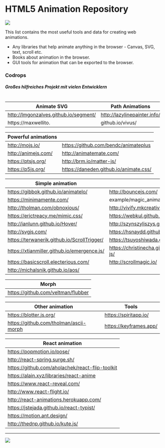 # HTML5 Animation Repository

<a href="">
  <img src="https://miro.medium.com/max/3118/1*e_3kXON1DGMqgZ1FE4kClQ.png">
</a>

This list contains the most useful tools and data for creating web animations.
* Any libraries that help animate anything in the browser - Canvas, SVG, text, scroll etc.
* Books about animation in the browser.
* GUI tools for animation that can be exported to the browser.

### Codrops
##### Großes hilfreiches Projekt mit vielen Entwicklern
 <img src="https://avatars3.githubusercontent.com/u/310036?s=200&v=4" alt="" href="https://github.com/codrops?language=html" weith="42" heigth="42">



<!DOCTYPE html>
<html >
<style>
.cities {
  background-color: black;
  color: white;
  margin: 20px;
  padding: 20px;
}
.td { border: 1px inset gray; color: white; background-color: black; }
.#information { visibility: hidden; }
.#summe { visibility: collapse; }
</style>
<div visibility: hidden>
<p align="center" visibility: hidden>
  <a align="center" href="https://awesome-web-animation.netlify.com">
    <img src="https://api.netlify.com/api/v1/badges/692bdbac-34dc-4783-8a4e-e4a586fee7b6/deploy-status" alt="Netlify deploy status">
  </a>
</p>
<a>
<div class="cities">
  <h2 >London</h2>
  <p>London is the capital of England.</p>
</div>

<h2>Tabelle mit unsichtbarer Zeile</h2>
<table>
  <tbody>
    <tr><td class="td">Spalte 1</td><td class="td" rowspan="2">Spalte 2</td><td class="td">Spalte 3</td></tr>
    <tr class="#information"><td>Spalte 1 inf</td><td class="td">Spalte 2</td><td class="td" rowspan="2">Spalte 3</td></tr>
    <tr><td class="td">Spalte 1</td><td class="td">Spalte 2</td></tr>
  </tbody>
</table>

<h2>Tabelle mit ausgeblendeter Zeile</h2>
<table>
  <tbody>
    <tr><td class="td">Spalte 1</td><td class="td" rowspan="2">Spalte 2</td class="td"><td class="td">Spalte 3</td></tr>
    <tr class="#summe"><tdclass="td" >Spalte 1</td><td class="td">Spalte 2</td><td class="td" rowspan="2">Spalte 3</td></tr>
    <tr class="#summe"><td class="td">Spalte 1</td><td class="td">Spalte 2</td></tr>
  </tbody>
</table>
</a>
</div>
</html>

|          Animate SVG        | Path Animations |    
|--------------|-----------------|
| http://lmgonzalves.github.io/segment/ | http://lazylinepainter.info/ |
| https://maxwellito.|github.io/vivus/ | https://connoratherton.com/walkway | 

|         Powerful animations      |    |
| ---------------------------------|----|
| http://mojs.io/    | https://github.com/bendc/animateplus | 
| http://animejs.com/ | http://animatemate.com/ | 
| https://ptsjs.org/ | http://brm.io/matter-js/ | 
| https://p5js.org/ | https://daneden.github.io/animate.css/ | 

| Simple animation   |   |
|--------------------|---|
| https://gibbok.github.io/animatelo/ | http://bouncejs.com/ |
|  https://minimamente.com/ | example/magic_animations/ | 
|  http://tholman.com/obnoxious/ | http://vivify.mkcreative.cz/ |
|  https://erictreacy.me/mimic.css/ | https://webkul.github.io/micron/ | 
|  http://ianlunn.github.io/Hover/ | http://szynszyliszys.github.io/repaintless/ |
|  http://svgjs.com/ |  https://hsnaydd.github.io/moveTo/demo/ |
|  https://terwanerik.github.io/ScrollTrigger/ | https://tsuyoshiwada.github.io/ weet-scroll/ | 
| https://xtianmiller.github.io/emergence.js/ | https://christinecha.github.io/choreographer-js/ |
|  https://basicscroll.electerious.com/ | http://scrollmagic.io/ |
|  http://michalsnik.github.io/aos/ |

| Morph |
|-------|
| https://github.com/veltman/flubber |

| Other animation  | Tools| 
|--------------------------|-----|
| https://blotter.js.org/ |   https://spiritapp.io/| 
|https://github.com/tholman/ascii-morph | https://keyframes.app/ | 







|  React animation  | 
|--------------------------|
| https://popmotion.io/pose/ |
| http://react-spring.surge.sh/ |
| https://github.com/aholachek/react-flip-toolkit |
| https://alain.xyz/libraries/react-anime |
| https://www.react-reveal.com/ |
| http://www.react-flight.io/ |
| http://react-animations.herokuapp.com/ |
| https://jstejada.github.io/react-typist/ |
| https://motion.ant.design/ |
| http://thednp.github.io/kute.js/ |

---

<a>
  <img src="https://miro.medium.com/max/3118/1*e_3kXON1DGMqgZ1FE4kClQ.png">
</a>